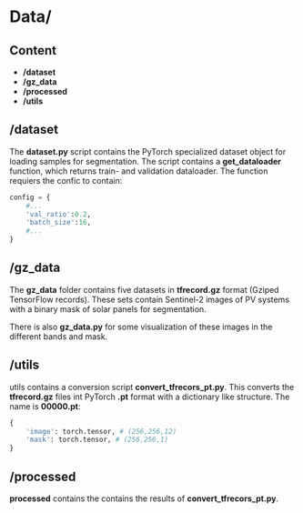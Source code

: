 # Data/ 

## Content
- **/dataset**
- **/gz_data**
- **/processed**
- **/utils**

## /dataset
The **dataset.py** script contains the PyTorch specialized dataset object for loading samples for segmentation.
The script contains a **get_dataloader** function, which returns train- and validation dataloader. The function requiers the confic to contain:
```python
config = {
    #...
    'val_ratio':0.2,
    'batch_size':16,
    #...
}
```

## /gz_data
The **gz_data** folder contains five datasets in **tfrecord.gz** format (Gziped TensorFlow records). These sets contain Sentinel-2 images of PV systems with a binary mask of solar panels for segmentation.

There is also **gz_data.py** for some visualization of these images in the different bands and mask.

## /utils
utils contains a conversion script **convert_tfrecors_pt.py**. This converts the **tfrecord.gz** files int PyTorch **.pt** format with a dictionary like structure. The name is **00000.pt**:
```python
{
    'image': torch.tensor, # (256,256,12)
    'mask': torch.tensor, # (256,256,1)
}
```

## /processed
**processed** contains the contains the results of **convert_tfrecors_pt.py**.


